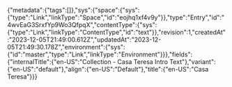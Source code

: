 {"metadata":{"tags":[]},"sys":{"space":{"sys":{"type":"Link","linkType":"Space","id":"eojhq1xf4v9y"}},"type":"Entry","id":"4wvEaG3SrxfYp9Wo3QfpqX","contentType":{"sys":{"type":"Link","linkType":"ContentType","id":"text"}},"revision":1,"createdAt":"2023-12-05T21:49:00.612Z","updatedAt":"2023-12-05T21:49:30.178Z","environment":{"sys":{"id":"master","type":"Link","linkType":"Environment"}}},"fields":{"internalTitle":{"en-US":"Collection - Casa Teresa Intro Text"},"variant":{"en-US":"default"},"align":{"en-US":"Default"},"title":{"en-US":"Casa Teresa"}}}